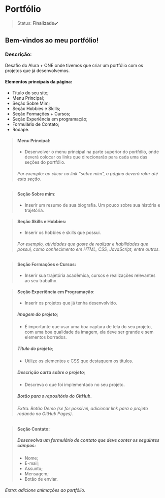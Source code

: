 # Portfólio

>Status: **Finalizado**✔️

## Bem-vindos ao meu portfólio!

### **Descrição:**

Desafio do Alura + ONE onde tivemos que criar um portfólio com os projetos que já desenvolvemos.

#### Elementos principais da página:

- Título do seu site;
- Menu Principal;
- Seção Sobre Mim;
- Seção Hobbies e Skills;
- Seção Formações + Cursos;
- Seção Experiência em programação;
- Formulário de Contato;
- Rodapé.

>#### Menu Principal:
> - Desenvolver o menu principal na parte superior do portfólio, onde deverá colocar os links que direcionarão para cada uma das seções do portfólio.
>###### *Por exemplo: ao clicar no link "sobre mim", a página deverá rolar até esta seção.*

>#### Seção Sobre mim:
> - Inserir um resumo de sua biografia. Um pouco sobre sua história e trajetória.

>#### Seção Skills e Hobbies:
> - Inserir os hobbies e skills que possui.
>###### *Por exemplo, atividades que goste de realizar e habilidades que possui, como conhecimento em HTML, CSS, JavaScript, entre outros.*

>#### Seção Formações e Cursos:
> - Inserir sua trajetória acadêmica, cursos e realizações relevantes ao seu trabalho.

>#### Seção Experiência em Programação:
> - Inserir os projetos que já tenha desenvolvido.
>##### Imagem do projeto;
> - É importante que usar uma boa captura de tela do seu projeto, com uma boa qualidade da imagem, ela deve ser grande e sem elementos borrados.
>##### Título do projeto;
> - Utilize os elementos e CSS que destaquem os títulos.
>##### Descrição curta sobre o projeto;
> - Descreva o que foi implementado no seu projeto.
>##### Botão para o repositório do GitHub.
>###### *Extra: Botão Demo (se for possível, adicionar link para o projeto rodando no GitHub Pages).*

>#### Seção Contato:
> ##### Desenvolva um formulário de contato que deve conter os seguintes campos:
> - Nome;
> - E-mail;
> - Assunto;
> - Mensagem;
> - Botão de enviar.

###### *Extra: adicione animações ao portfólio.*
